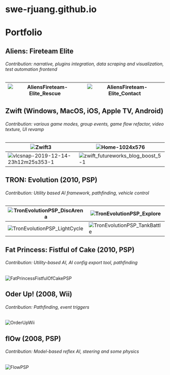 # swe-rjuang.github.io

# Portfolio

## Aliens: Fireteam Elite
###### Contribution: narrative, plugins integration, data scraping and visualization, test automation frontend
| ![AliensFireteam-Elite_Rescue](https://github.com/user-attachments/assets/d93c4f1c-d0aa-4038-ab3d-364eb57027f1) | ![AliensFireteam-Elite_Contact](https://github.com/user-attachments/assets/b0e8cfdc-c9f6-4690-b199-4c2da88bd06a) |
| --- | --- |

## Zwift (Windows, MacOS, iOS, Apple TV, Android)
###### Contribution: various game modes, group events, game flow refactor, video texture, UI revamp
<!--![Zwift_BoostMode_Jumbotron](https://user-images.githubusercontent.com/84008913/224517585-d6218205-71c6-463d-9bc7-2be86d5db534.png)-->

| ![Zwift3](https://github.com/swe-rjuang/Resume-Portfolio/assets/84008913/476a2445-b2a8-4f7a-be44-32d91d5f56e5) | ![Home-1024x576](https://github.com/user-attachments/assets/e1707ab4-51b8-48db-a290-0d61354dc363) |
| --- | --- |
| ![vlcsnap-2019-12-14-23h12m25s353-1](https://github.com/user-attachments/assets/c3063bbe-5a1d-4a1d-84ee-6cf0c28ac55e) | ![zwift_futureworks_blog_boost_5-1](https://github.com/user-attachments/assets/00a55aa9-e230-4968-98c4-236806b98667) |


## TRON: Evolution (2010, PSP)
###### Contribution: Utility based AI framework, pathfinding, vehicle control
| ![TronEvolutionPSP_DiscArena](https://user-images.githubusercontent.com/84008913/224517564-1fe05091-db9e-4a9b-a566-8fb4cba17d4c.png) | ![TronEvolutionPSP_Explore](https://user-images.githubusercontent.com/84008913/224517565-aa63a1f8-74ce-4d65-a8c3-4a710ed2b74e.png) |
| --- | --- |
| ![TronEvolutionPSP_LightCycle](https://user-images.githubusercontent.com/84008913/224517567-5f0ff01a-afd0-489b-ad79-6cef5d5f7d4e.png) | ![TronEvolutionPSP_TankBattle](https://user-images.githubusercontent.com/84008913/224517568-dfe33c21-7c1b-43eb-88c1-600a469de58d.png) |

## Fat Princess: Fistful of Cake (2010, PSP)
###### Contribution: Utility-based AI, AI config export tool, pathfinding
![FatPrincessFistfulOfCakePSP](https://user-images.githubusercontent.com/84008913/224517579-e7ee7c46-ccad-4141-9861-8c1e07788e93.png)

## Oder Up! (2008, Wii)
###### Contribution: Pathfinding, event triggers
![OrderUpWii](https://user-images.githubusercontent.com/84008913/224517575-3b7001e5-8560-4476-81b5-0e48cce0b494.png)

## flOw (2008, PSP)
###### Contribution: Model-based reflex AI, steering and some physics
![FlowPSP](https://user-images.githubusercontent.com/84008913/224517580-8aaedc29-5bfe-4906-8350-19bfba21ed7a.png)

<!--
## JumpStart World (PC, Mac)
###### Contribution: IPC plug-in, mini games, particle effect, pathfinding
![JumpStartWorld](https://user-images.githubusercontent.com/84008913/224517581-73a3bead-6a60-48e1-8522-f40d491307c2.png)
-->

